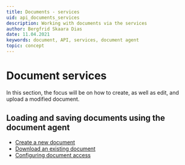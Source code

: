 ```yaml
---
title: Documents - services
uid: api_documents_services
description: Working with documents via the services
author: Bergfrid Skaara Dias
date: 11.04.2021
keywords: document, API, services, document agent
topic: concept
---
```


# Document services

In this section, the focus will be on how to create, as well as edit, and upload a modified document.

## Loading and saving documents using the document agent

* [Create a new document][1]
* [Download an existing document][2]
* [Configuring document access][3]

<!-- Referenced links -->
[1]: create.md
[2]: update.md
[3]: configure-access.md
